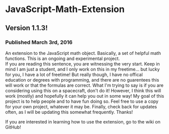 # JavaScript-Math-Extension
## Version 1.1.3!
### Published March 3rd, 2016

An extension to the JavaScript math object.  Basically, a set of helpful math functions.  This is an ongoing and experimental project.  
If you are reading this sentence, you are witnessing the very start.
Keep in mind I am just a student, and I only work on this in my freetime... but lucky for you, I have a lot of freetime!
But really though, I have no offical education or degrees with programming, and there are no guarentees this will work or that the formulas are correct.
What I'm trying to say is if you are considering using this on a spacecraft, don't do it!
However, I think this will work (mostly) and hopefully it can help you out in some way!
My goal of this project is to help people and to have fun doing so.  Feel free to use a copy for your own project, whatever it may be.
Finally, check back for updates often, as I will be updating this somewhat frequently.
Thanks!

If you are interested in learning how to use the extension, go to the wiki on GitHub!
